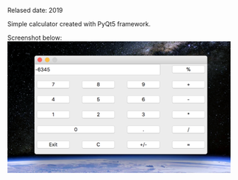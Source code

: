 Relased date: 2019

Simple calculator created with PyQt5 framework.

Screenshot below:
![](images/pycalc.png)
